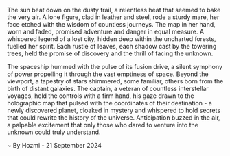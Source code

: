 
The sun beat down on the dusty trail, a relentless heat that seemed to bake the very air.  A lone figure, clad in leather and steel, rode a sturdy mare, her face etched with the wisdom of countless journeys.  The map in her hand, worn and faded, promised adventure and danger in equal measure.  A whispered legend of a lost city, hidden deep within the uncharted forests, fuelled her spirit.  Each rustle of leaves, each shadow cast by the towering trees, held the promise of discovery and the thrill of facing the unknown.

The spaceship hummed with the pulse of its fusion drive, a silent symphony of power propelling it through the vast emptiness of space.  Beyond the viewport, a tapestry of stars shimmered, some familiar, others born from the birth of distant galaxies.  The captain, a veteran of countless interstellar voyages, held the controls with a firm hand, his gaze drawn to the holographic map that pulsed with the coordinates of their destination - a newly discovered planet, cloaked in mystery and whispered to hold secrets that could rewrite the history of the universe.  Anticipation buzzed in the air, a palpable excitement that only those who dared to venture into the unknown could truly understand. 

~ By Hozmi - 21 September 2024
